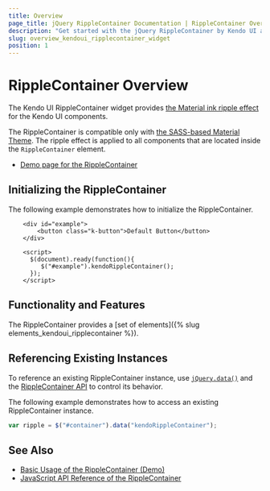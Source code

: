 ```yaml
---
title: Overview
page_title: jQuery RippleContainer Documentation | RippleContainer Overview | Kendo UI
description: "Get started with the jQuery RippleContainer by Kendo UI and learn how to create, initialize, and enable the widget."
slug: overview_kendoui_ripplecontainer_widget
position: 1
---
```


# RippleContainer Overview

The Kendo UI RippleContainer widget provides [the Material ink ripple effect](https://material.io/design/motion/choreography.html#sequencing) for the Kendo UI components.

The RippleContainer is compatible only with [the SASS-based Material Theme](https://docs.telerik.com/kendo-ui/styles-and-layout/sass-themes). The ripple effect is applied to all components that are located inside the `RippleContainer` element.

* [Demo page for the RippleContainer](http://demos.telerik.com/kendo-ui/ripplecontainer/index)

## Initializing the RippleContainer

The following example demonstrates how to initialize the RippleContainer.

```dojo
    <div id="example">
        <button class="k-button">Default Button</button>
    </div>

    <script>
      $(document).ready(function(){
         $("#example").kendoRippleContainer();
      });
    </script>
```

## Functionality and Features

The RippleContainer provides a [set of elements]({% slug elements_kendoui_ripplecontainer %}).

## Referencing Existing Instances

To reference an existing RippleContainer instance, use [`jQuery.data()`](http://api.jquery.com/jQuery.data/) and the [RippleContainer API](/api/web/ripplecontainer) to control its behavior.

The following example demonstrates how to access an existing RippleContainer instance.

```js
var ripple = $("#container").data("kendoRippleContainer");
```

## See Also

* [Basic Usage of the RippleContainer (Demo)](https://demos.telerik.com/kendo-ui/ripplecontainer/index)
* [JavaScript API Reference of the RippleContainer](/api/javascript/ui/ripplecontainer)
